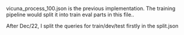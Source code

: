 vicuna_process_100.json is the previous implementation. The training pipeline would split it into train eval parts in this file..

After Dec/22, I split the queries for train/dev/test firstly in the split.json